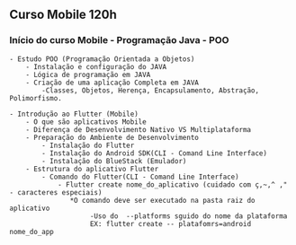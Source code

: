 ## Curso Mobile 120h

### Início do curso Mobile - Programação Java - POO
    - Estudo POO (Programação Orientada a Objetos)
        - Instalação e configuração do JAVA
        - Lógica de programação em JAVA 
        - Criação de uma aplicação Completa em JAVA
            -Classes, Objetos, Herença, Encapsulamento, Abstração, Polimorfismo.

    - Introdução ao Flutter (Mobile)
        - O que são aplicativos Mobile
        - Diferença de Desenvolvimento Nativo VS Multiplataforma 
        - Preparação do Ambiente de Desenvolvimento
            - Instalação do Flutter
            - Instalação do Android SDK(CLI - Comand Line Interface)
            - Instalação do BlueStack (Emulador)
        - Estrutura do aplicativo Flutter
            - Comando do Flutter(CLI - Comand Line Interface)
                - Flutter create nome_do_aplicativo (cuidado com ç,~,^ ," - caracteres especiais)
                   *O comando deve ser executado na pasta raiz do aplicativo
                        -Uso do  --platforms sguido do nome da plataforma 
                        EX: flutter create -- platafomrs=android nome_do_app